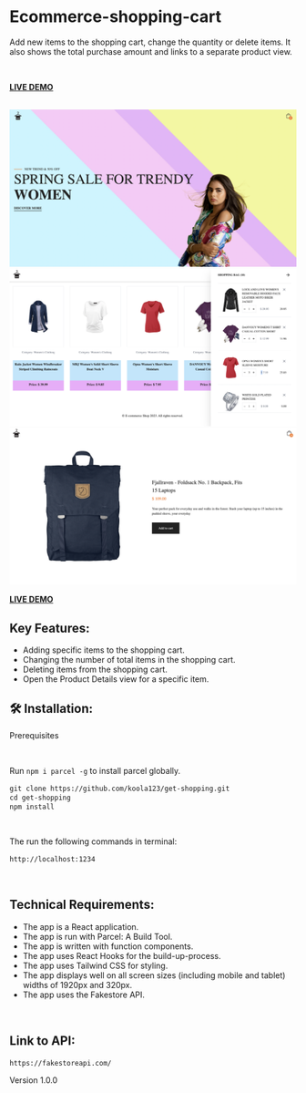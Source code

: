 # Ecommerce-shopping-cart

Add new items to the shopping cart, change the quantity or delete items. It also shows the total purchase amount and links to a separate product view.

<br>

<strong>[LIVE DEMO](https://get-shopping.netlify.app/)</strong>

<br>

<img src="src/img/get-shopping1.png" with="768px"/>
<img src="src/img/get-shopping2.png" with="768px"/>
<img src="src/img/get-shopping3.png" with="768px"/>

<br>

<b>[LIVE DEMO](https://get-shopping.netlify.app/)</b>

## Key Features:

- Adding specific items to the shopping cart.
- Changing the number of total items in the shopping cart.
- Deleting items from the shopping cart.
- Open the Product Details view for a specific item.

## 🛠 Installation: 

Prerequisites

<br>

Run `npm i parcel -g` to install parcel globally.

```
git clone https://github.com/koola123/get-shopping.git
cd get-shopping
npm install
```
<br>

The run the following commands in terminal:
```
http://localhost:1234
```

<br>

## Technical Requirements:

- The app is a React application.
- The app is run with Parcel: A Build Tool.
- The app is written with function components.
- The app uses React Hooks for the build-up-process.
- The app uses Tailwind CSS for styling.
- The app displays well on all screen sizes (including mobile and tablet) widths of 1920px and 320px.
- The app uses the Fakestore API.

<br>

## Link to API:

``` 
https://fakestoreapi.com/ 
```

Version 1.0.0



